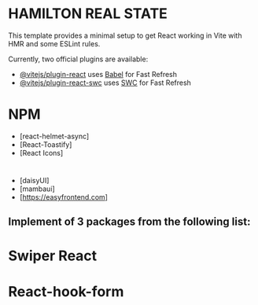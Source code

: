 # HAMILTON REAL STATE

This template provides a minimal setup to get React working in Vite with HMR and some ESLint rules.

Currently, two official plugins are available:

- [@vitejs/plugin-react](https://github.com/vitejs/vite-plugin-react/blob/main/packages/plugin-react/README.md) uses [Babel](https://babeljs.io/) for Fast Refresh
- [@vitejs/plugin-react-swc](https://github.com/vitejs/vite-plugin-react-swc) uses [SWC](https://swc.rs/) for Fast Refresh


# NPM
- [react-helmet-async]
- [React-Toastify]
- [React Icons]


# 
- [daisyUI]
- [mambaui]
- [https://easyfrontend.com]

## Implement  of 3 packages from the following list:
# Swiper React
# React-hook-form

